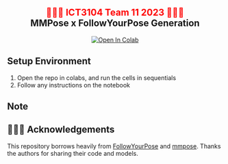 <div align="center">
<h2><font color="red"> 🕺🕺🕺 ICT3104 Team 11 2023 💃💃💃 </font></center> <br> <center>MMPose x FollowYourPose Generation</h2>

[![Open In Colab](https://colab.research.google.com/assets/colab-badge.svg)](https://) 
</div>

## Setup Environment
1. Open the repo in colabs, and run the cells in sequentials
2. Follow any instructions on the notebook

## Note


## 👯👯👯 Acknowledgements

This repository borrows heavily from [FollowYourPose](https://github.com/mayuelala/FollowYourPose) and [mmpose](https://github.com/open-mmlab/mmpose). Thanks the authors for sharing their code and models.
